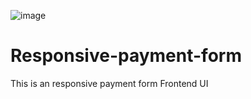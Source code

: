 ![image](https://user-images.githubusercontent.com/53932047/147931450-e2311e3a-1fe4-4ff6-8868-fb6528f85bc1.png)

# Responsive-payment-form
This is an responsive payment form Frontend UI
